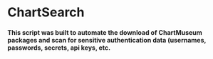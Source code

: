 # ChartSearch
#### This script was built to automate the download of ChartMuseum packages and scan for sensitive authentication data (usernames, passwords, secrets, api keys, etc. 
